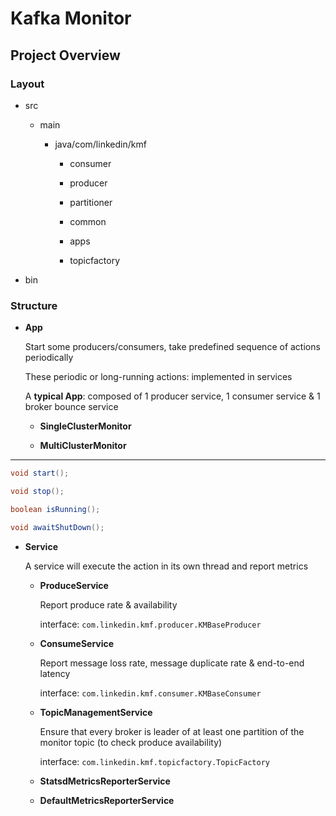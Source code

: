 # Kafka Monitor

## Project Overview

### Layout

* src
 
  * main
  
    * java/com/linkedin/kmf
     
      * consumer
      
      * producer
      
      * partitioner
      
      * common
      
      * apps
      
      * topicfactory

* bin

### Structure

* **App**

  Start some producers/consumers, take predefined sequence of actions periodically
  
  These periodic or long-running actions: implemented in services
  
  A **typical App**: composed of 1 producer service, 1 consumer service & 1 broker bounce service

  * **SingleClusterMonitor**

  * **MultiClusterMonitor**
  
--------------------------------------------------------------------

```java
void start();

void stop();

boolean isRunning();

void awaitShutDown();
```

* **Service**

  A service will execute the action in its own thread and report metrics
 
  * **ProduceService**
  
    Report produce rate & availability 
    
    interface: `com.linkedin.kmf.producer.KMBaseProducer`
  
  * **ConsumeService**
  
    Report message loss rate, message duplicate rate & end-to-end latency
    
    interface: `com.linkedin.kmf.consumer.KMBaseConsumer`
  
  * **TopicManagementService**
  
    Ensure that every broker is leader of at least one partition of the monitor topic (to check produce availability)
    
    interface: `com.linkedin.kmf.topicfactory.TopicFactory`
  
  * **StatsdMetricsReporterService**
  
  * **DefaultMetricsReporterService**






